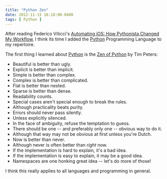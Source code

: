 ```yaml
---
title: "Python Zen"
date: 2012-11-15 16:18:00-0400
tags: [ Python ]
---
```


After reading Federico Viticci's [Automating iOS: How Pythonista Changed My Workflow](http://www.macstories.net/stories/automating-ios-how-pythonista-changed-my-workflow/), I think its time I added the [Python](http://www.python.org) Programming Language to my repertoire.

The first thing I learned about [Python](http://www.python.org) is the [Zen of Python](http://www.python.org/dev/peps/pep-0020/) by Tim Peters:

- Beautiful is better than ugly.
- Explicit is better than implicit.
- Simple is better than complex.
- Complex is better than complicated.
- Flat is better than nested.
- Sparse is better than dense.
- Readability counts.
- Special cases aren't special enough to break the rules.
- Although practicality beats purity.
- Errors should never pass silently.
- Unless explicitly silenced.
- In the face of ambiguity, refuse the temptation to guess.
- There should be one -- and preferably only one -- obvious way to do it.
- Although that way may not be obvious at first unless you're Dutch.
- Now is better than never.
- Although never is often better than *right* now.
- If the implementation is hard to explain, it's a bad idea.
- If the implementation is easy to explain, it may be a good idea.
- Namespaces are one honking great idea -- let's do more of those!

I think this really applies to all languages and programming in general.


